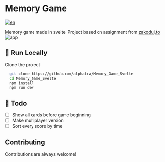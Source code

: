 
# Memory Game
[![en](https://img.shields.io/badge/lang-en-red.svg)](https://github.com/alphatra/Memory_Game_Svelte/blob/main/README.md)

Memory game made in svelte.
Project based on assignment from [zakoduj.to](https://www.zakoduj.to/projekty/gra-memory)
![app](https://user-images.githubusercontent.com/18601134/193125009-4a5186e4-eaf0-46eb-a988-e455cc239c6b.gif)

## 🏁 Run Locally

Clone the project

```bash
  git clone https://github.com/alphatra/Memory_Game_Svelte
  cd Memory_Game_Svelte
  npm install
  npm run dev
```


## 📝 Todo
- [ ]  Show all cards before game beginning
- [ ]  Make multiplayer version
- [ ]  Sort every score by time
## Contributing

Contributions are always welcome!
